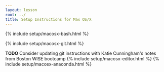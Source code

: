 ```yaml
---
layout: lesson
root: ../
title: Setup Instructions for Max OS/X
---
```

{% include setup/macosx-bash.html %}

{% include setup/macosx-git.html %}

**TODO** Consider updating git instructions with Katie Cunningham's notes from Boston WISE bootcamp
{% include setup/macosx-editor.html %}
{% include setup/macosx-anaconda.html %}
